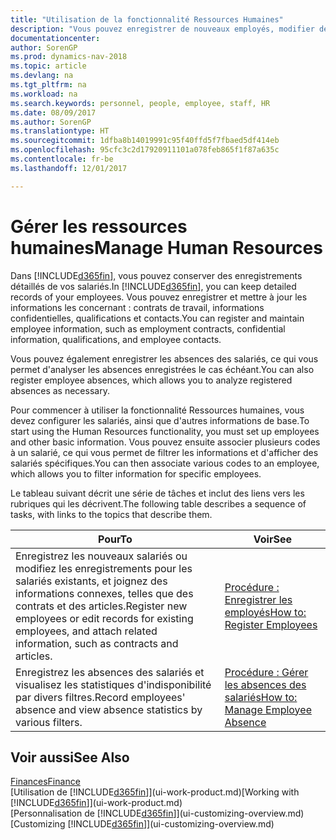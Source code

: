 ```yaml
---
title: "Utilisation de la fonctionnalité Ressources Humaines"
description: "Vous pouvez enregistrer de nouveaux employés, modifier des informations sur le personnel existant, et enregistrer et analyser les absences."
documentationcenter: 
author: SorenGP
ms.prod: dynamics-nav-2018
ms.topic: article
ms.devlang: na
ms.tgt_pltfrm: na
ms.workload: na
ms.search.keywords: personnel, people, employee, staff, HR
ms.date: 08/09/2017
ms.author: SorenGP
ms.translationtype: HT
ms.sourcegitcommit: 1dfba8b14019991c95f40ffd5f7fbaed5df414eb
ms.openlocfilehash: 95cfc3c2d17920911101a078feb865f1f87a635c
ms.contentlocale: fr-be
ms.lasthandoff: 12/01/2017

---
```

# <a name="manage-human-resources"></a><span data-ttu-id="9969a-103">Gérer les ressources humaines</span><span class="sxs-lookup"><span data-stu-id="9969a-103">Manage Human Resources</span></span>
<span data-ttu-id="9969a-104">Dans [!INCLUDE[d365fin](includes/d365fin_md.md)], vous pouvez conserver des enregistrements détaillés de vos salariés.</span><span class="sxs-lookup"><span data-stu-id="9969a-104">In [!INCLUDE[d365fin](includes/d365fin_md.md)], you can keep detailed records of your employees.</span></span> <span data-ttu-id="9969a-105">Vous pouvez enregistrer et mettre à jour les informations les concernant : contrats de travail, informations confidentielles, qualifications et contacts.</span><span class="sxs-lookup"><span data-stu-id="9969a-105">You can register and maintain employee information, such as employment contracts, confidential information, qualifications, and employee contacts.</span></span>

<span data-ttu-id="9969a-106">Vous pouvez également enregistrer les absences des salariés, ce qui vous permet d'analyser les absences enregistrées le cas échéant.</span><span class="sxs-lookup"><span data-stu-id="9969a-106">You can also register employee absences, which allows you to analyze registered absences as necessary.</span></span>

<span data-ttu-id="9969a-107">Pour commencer à utiliser la fonctionnalité Ressources humaines, vous devez configurer les salariés, ainsi que d'autres informations de base.</span><span class="sxs-lookup"><span data-stu-id="9969a-107">To start using the Human Resources functionality, you must set up employees and other basic information.</span></span> <span data-ttu-id="9969a-108">Vous pouvez ensuite associer plusieurs codes à un salarié, ce qui vous permet de filtrer les informations et d'afficher des salariés spécifiques.</span><span class="sxs-lookup"><span data-stu-id="9969a-108">You can then associate various codes to an employee, which allows you to filter information for specific employees.</span></span>

<span data-ttu-id="9969a-109">Le tableau suivant décrit une série de tâches et inclut des liens vers les rubriques qui les décrivent.</span><span class="sxs-lookup"><span data-stu-id="9969a-109">The following table describes a sequence of tasks, with links to the topics that describe them.</span></span>

| <span data-ttu-id="9969a-110">Pour</span><span class="sxs-lookup"><span data-stu-id="9969a-110">To</span></span> | <span data-ttu-id="9969a-111">Voir</span><span class="sxs-lookup"><span data-stu-id="9969a-111">See</span></span> |
| --- | --- |
| <span data-ttu-id="9969a-112">Enregistrez les nouveaux salariés ou modifiez les enregistrements pour les salariés existants, et joignez des informations connexes, telles que des contrats et des articles.</span><span class="sxs-lookup"><span data-stu-id="9969a-112">Register new employees or edit records for existing employees, and attach related information, such as contracts and articles.</span></span> |[<span data-ttu-id="9969a-113">Procédure : Enregistrer les employés</span><span class="sxs-lookup"><span data-stu-id="9969a-113">How to: Register Employees</span></span>](hr-how-register-employees.md) |
| <span data-ttu-id="9969a-114">Enregistrez les absences des salariés et visualisez les statistiques d'indisponibilité par divers filtres.</span><span class="sxs-lookup"><span data-stu-id="9969a-114">Record employees' absence and view absence statistics by various filters.</span></span> |[<span data-ttu-id="9969a-115">Procédure : Gérer les absences des salariés</span><span class="sxs-lookup"><span data-stu-id="9969a-115">How to: Manage Employee Absence</span></span>](hr-how-manage-absence.md) |

## <a name="see-also"></a><span data-ttu-id="9969a-116">Voir aussi</span><span class="sxs-lookup"><span data-stu-id="9969a-116">See Also</span></span>
[<span data-ttu-id="9969a-117">Finances</span><span class="sxs-lookup"><span data-stu-id="9969a-117">Finance</span></span>](finance.md)  
<span data-ttu-id="9969a-118">[Utilisation de [!INCLUDE[d365fin](includes/d365fin_md.md)]](ui-work-product.md)</span><span class="sxs-lookup"><span data-stu-id="9969a-118">[Working with [!INCLUDE[d365fin](includes/d365fin_md.md)]](ui-work-product.md)</span></span>  
<span data-ttu-id="9969a-119">[Personnalisation de [!INCLUDE[d365fin](includes/d365fin_md.md)]](ui-customizing-overview.md)</span><span class="sxs-lookup"><span data-stu-id="9969a-119">[Customizing [!INCLUDE[d365fin](includes/d365fin_md.md)]](ui-customizing-overview.md)</span></span>        

